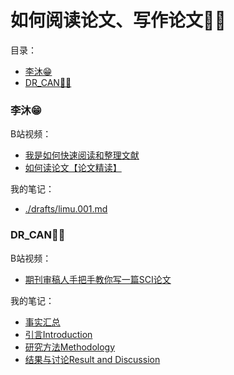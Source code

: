 # 如何阅读论文、写作论文👩‍💼

目录：

<!-- @import "[TOC]" {cmd="toc" depthFrom=3 depthTo=6 orderedList=false} -->

<!-- code_chunk_output -->

- [李沐😁](#李沐)
- [DR_CAN👨‍🔧](#dr_can)

<!-- /code_chunk_output -->

### 李沐😁

B站视频：
- [我是如何快速阅读和整理文献](https://www.bilibili.com/video/BV1nA41157y)
- [如何读论文【论文精读】](https://www.bilibili.com/video/BV1H44y1t75x)

我的笔记：
- [./drafts/limu.001.md](./drafts/limu.001.md)

### DR_CAN👨‍🔧

B站视频：
- [期刊审稿人手把手教你写一篇SCI论文](https://space.bilibili.com/230105574/search/video?keyword=期刊审稿人手把手教你写一篇SCI论文)

我的笔记：
- [事实汇总](./drafts/can.001.md)
- [引言Introduction](./drafts/can.002.md)
- [研究方法Methodology](./drafts/can.003.md)
- [结果与讨论Result and Discussion](./drafts/can.004.md)